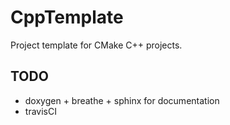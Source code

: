 # CppTemplate
Project template for CMake C++ projects.

## TODO
* doxygen + breathe + sphinx for documentation
* travisCI

